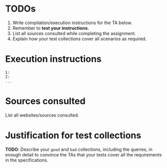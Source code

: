 # TODOs

1. Write compilation/execution instructions for the TA below.
2. Remember to **test your instructions.**
3. List all sources consulted while completing the assignment.
4. Explain how your test collections cover all scenarios as required.


# Execution instructions

```
1: 
2: 
...
```

# Sources consulted

List all websites/sources consulted.


# Justification for test collections

**TODO**: Describe your `good` and `bad` collections, including the queries, in enough detail to convince the TAs that your tests cover all the requirements in the specifications.
